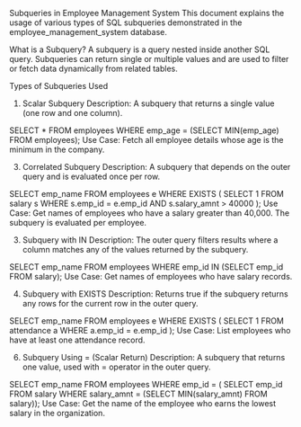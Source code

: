 Subqueries in Employee Management System
This document explains the usage of various types of SQL subqueries demonstrated in the employee_management_system database.

What is a Subquery?
A subquery is a query nested inside another SQL query. Subqueries can return single or multiple values and are used to filter or fetch data dynamically from related tables.

Types of Subqueries Used
1. Scalar Subquery
 Description:
A subquery that returns a single value (one row and one column).

SELECT * FROM employees 
WHERE emp_age = (SELECT MIN(emp_age) FROM employees);
Use Case:
Fetch all employee details whose age is the minimum in the company.

3.  Correlated Subquery
Description:
A subquery that depends on the outer query and is evaluated once per row.

SELECT emp_name 
FROM employees e 
WHERE EXISTS (
    SELECT 1 
    FROM salary s 
    WHERE s.emp_id = e.emp_id AND s.salary_amnt > 40000
);
 Use Case:
Get names of employees who have a salary greater than 40,000. The subquery is evaluated per employee.

3. Subquery with IN
 Description:
The outer query filters results where a column matches any of the values returned by the subquery.

SELECT emp_name 
FROM employees 
WHERE emp_id IN (SELECT emp_id FROM salary);
Use Case:
Get names of employees who have salary records.

4. Subquery with EXISTS
Description:
Returns true if the subquery returns any rows for the current row in the outer query.

SELECT emp_name 
FROM employees e 
WHERE EXISTS (
    SELECT 1 FROM attendance a WHERE a.emp_id = e.emp_id
);
Use Case:
List employees who have at least one attendance record.

6. Subquery Using = (Scalar Return)
Description:
A subquery that returns one value, used with = operator in the outer query.

SELECT emp_name 
FROM employees 
WHERE emp_id = (
    SELECT emp_id 
    FROM salary 
    WHERE salary_amnt = (SELECT MIN(salary_amnt) FROM salary));
Use Case:
Get the name of the employee who earns the lowest salary in the organization.


